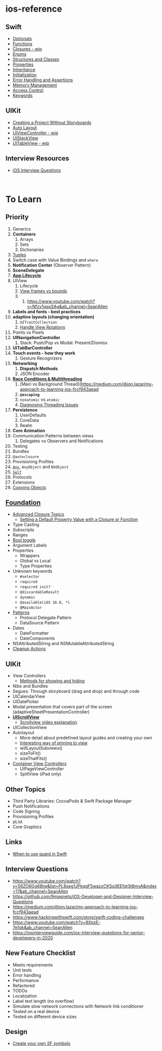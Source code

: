 # ios-reference

## Swift
* [Optionals](https://github.com/brittpinder/ios-reference/tree/main/swift/optionals)
* [Functions](https://github.com/brittpinder/ios-reference/tree/main/swift/functions)
* [Closures - wip](https://github.com/brittpinder/ios-reference/tree/main/swift/closures)
* [Enums](https://github.com/brittpinder/ios-reference/tree/main/swift/enums)
* [Structures and Classes](https://github.com/brittpinder/ios-reference/tree/main/swift/structs-vs-classes)
* [Properties](https://github.com/brittpinder/ios-reference/tree/main/swift/properties)
* [Inheritance](https://github.com/brittpinder/ios-reference/tree/main/swift/inheritance)
* [Initialization](https://github.com/brittpinder/ios-reference/tree/main/swift/initialization)
* [Error Handling and Assertions](https://github.com/brittpinder/ios-reference/tree/main/swift/error-handling)
* [Memory Management](https://github.com/brittpinder/ios-reference/tree/main/swift/memory-management)
* [Access Control](https://github.com/brittpinder/ios-reference/tree/main/swift/access-control)
* [Keywords](https://github.com/brittpinder/ios-reference/tree/main/swift/keywords)


## UIKit
* [Creating a Project Without Storyboards](https://github.com/brittpinder/ios-reference/tree/main/uikit/no-storyboards)
* [Auto Layout](https://github.com/brittpinder/ios-reference/tree/main/uikit/autolayout)
* [UIViewController - wip](https://github.com/brittpinder/ios-reference/tree/main/uikit/uiviewcontroller)
* [UIStackView](https://github.com/brittpinder/ios-reference/tree/main/uikit/uistackview)
* [UITableView - wip](https://github.com/brittpinder/ios-reference/tree/main/uikit/uitableview)


## Interview Resources

* [iOS Interview Questions](https://github.com/brittpinder/ios-reference/tree/main/interview)

<br/>

# To Learn

## Priority

1. Generics
1. **Containers**
	1. 	Arrays
	1. 	Sets
	1. 	Dictionaries
2. [Tuples](https://docs.swift.org/swift-book/documentation/the-swift-programming-language/thebasics#Tuples)
1. Switch case with Value Bindings and `where`
1. **Notification Center** (Observer Pattern)
1. **SceneDelegate**
1. [**App Lifecycle**](https://developer.apple.com/documentation/uikit/app_and_environment/managing_your_app_s_life_cycle)
1. UIView
	1. Lifecycle
	1. [View frames vs bounds](https://medium.com/@jon.lazar/my-approach-to-learning-ios-fccf943aead)
	2. 1. https://www.youtube.com/watch?v=Nfzy1qgxSAg&ab_channel=SeanAllen
1. **Labels and fonts - best practices**
1. **adaptive layouts (changing orientation)**
	1. 	`UITraitCollection`
	2. [Handle View Rotations](https://developer.apple.com/documentation/uikit/uiviewcontroller#1652814)
1. Points vs Pixels
1. **UINavigationController**
	1. 	Stack: Push/Pop vs Modal: Present/Dismiss 
1. **UITabBarController**
1. **Touch events - how they work**
	1. Gesture Recognizers
1. **Networking**
	1. 	**Dispatch Methods**
	1. 	JSON Encoder
1. [**Race Conditions & Multithreading**](https://www.youtube.com/watch?v=iTcq6L-PaDQ&ab_channel=SeanAllen)
	1. [Main vs Background Thread](https://medium.com/@jon.lazar/my-approach-to-learning-ios-fccf943aead
	1. 	**`@escaping`**
	1. `nonatomic` vs `atomic`
	2. [Diagnosing Threading Issues](https://developer.apple.com/documentation/xcode/diagnosing-memory-thread-and-crash-issues-early)
1. **Persistence**
	1. 	UserDefaults
	1. 	CoreData
	1. 	Realm
1. **Core Animation**
1. Communication Patterns between views
	1. Delegates vs Observers and Notifications
1. Testing
1. Bundles
2. `@autoclosure`
3. Provisioning Profiles
4. [`Any`](https://docs.swift.org/swift-book/documentation/the-swift-programming-language/types/#Any-Type), `AnyObject` and `NSObject`
5. [`Self`](https://docs.swift.org/swift-book/documentation/the-swift-programming-language/types/#Self-Type)
5. Protocols
6. Extensions
7. [Copying Objects](https://www.hackingwithswift.com/example-code/system/how-to-copy-objects-in-swift-using-copy)
		
## [Foundation](https://developer.apple.com/documentation/foundation)

* [Advanced Closure Topics](https://github.com/brittpinder/ios-reference/tree/main/swift/closures#advanced-closure-topics)
	* [Setting a Default Property Value with a Closure or Function](https://docs.swift.org/swift-book/documentation/the-swift-programming-language/initialization/#Setting-a-Default-Property-Value-with-a-Closure-or-Function)
* Type Casting
* Subscripts
* Ranges
* [Bool.toggle](https://www.hackingwithswift.com/example-code/language/how-to-toggle-a-boolean-value)
* Argument Labels
* Properties
	* Wrappers
	* Global vs Local
	* Type Properties
* Unknown keywords
	* `#selector`
	* `required`
	* `required init?`
	* `@discardableResult`
	* `dynamic`
	* `@available(iOS 16.0, *)`
	* `@MainActor`
* [Patterns](https://docs.swift.org/swift-book/ReferenceManual/Patterns.html#)
	* Protocol Delegate Pattern
	* DataSource Pattern
* Dates
	* DateFormatter
	* DateComponents
* NSAttributedString and NSMutableAttributedString
* [Cleanup Actions](https://docs.swift.org/swift-book/documentation/the-swift-programming-language/errorhandling/#Specifying-Cleanup-Actions)


## UIKit

* View Controllers
	* [Methods for showing and hiding](https://developer.apple.com/documentation/uikit/view_controllers/showing_and_hiding_view_controllers)
* Nibs and Bundles
* Segues: Through storyboard (drag and drop) and through code
* UICalendarView
* UIDatePicker
* Modal presentation that covers part of the screen (adaptiveSheetPresentationController)
* [**UIScrollView**](https://github.com/jrasmusson/ios-professional-course/tree/main/Bankey/5-Scrollable-ViewControllers)
	* [Scrollview video explanation](https://www.youtube.com/watch?v=TYM65qxEQNs&ab_channel=SwiftArcade)
* UICollectionView
* Autolayout
	* More detail about predefined layout guides and creating your own
	* [Interesting way of pinning to view](https://www.youtube.com/watch?v=2yVzeFIMtyc&ab_channel=iOSAcademy)
	* willLayoutSubviews()
	* sizeToFit()
	* sizeThatFits()
* [Container View Controllers](https://developer.apple.com/library/archive/featuredarticles/ViewControllerPGforiPhoneOS/ImplementingaContainerViewController.html#//apple_ref/doc/uid/TP40007457-CH11-SW1)
	* UIPageViewController
	* SplitView (iPad only)

## Other Topics

* Third Party Libraries: CocoaPods & Swift Package Manager
* Push Notifications
* Code Signing
* Provisioning Profiles
* pList
* Core Graphics

## Links
* [When to use guard in Swift](https://www.advancedswift.com/when-to-use-guard-in-swift/)

## Interview Questions
* https://www.youtube.com/watch?v=56ZO6Gg68tw&list=PL8seg1JPkqgF5wazzCKSq3EEfqt3t8mvA&index=17&ab_channel=SeanAllen
* https://github.com/9magnets/iOS-Developer-and-Designer-Interview-Questions
* https://medium.com/@jon.lazar/my-approach-to-learning-ios-fccf943aead
* https://www.hackingwithswift.com/store/swift-coding-challenges
* https://www.youtube.com/watch?v=8XqzE-7e1qk&ab_channel=SeanAllen
* https://iosinterviewguide.com/ios-interview-questions-for-senior-developers-in-2020


## New Feature Checklist
* Meets requirements
* Unit tests
* Error handling
* Performance
* Refactored
* TODOs
* Localization
* Label text length (no overflow)
* Simulate slow network connections with Network link conditioner
* Tested on a real device
* Tested on different device sizes

## Design
* [Create your own SF symbols](https://www.david-smith.org/blog/2023/01/23/design-notes-18/?utm_campaign=iOS%2BDev%2BWeekly&utm_medium=email&utm_source=iOS%2BDev%2BWeekly%2BIssue%2B595)